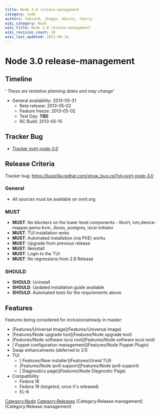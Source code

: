 ```yaml
---
title: Node 3.0 release-management
category: node
authors: fabiand, jboggs, mburns, rbarry
wiki_category: Node
wiki_title: Node 3.0 release-management
wiki_revision_count: 19
wiki_last_updated: 2013-06-14
---
```


# Node 3.0 release-management

## Timeline

*' These are tentative planning dates and may change*'

*   General availability: 2013-05-31
    -   Beta release: 2013-05-02
    -   Feature freeze: 2013-05-02
    -   Test Day: **TBD**
    -   RC Build: 2013-05-15

## Tracker Bug

*   [Tracker ovirt-node-3.0](https://bugzilla.redhat.com/show_bug.cgi?id=ovirt-node-3.0)

## Release Criteria

Tracker bug: <https://bugzilla.redhat.com/show_bug.cgi?id=ovirt-node-3.0>

### General

*   All sources must be available on ovirt.org

### MUST

*   **MUST**: No blockers on the lower level components - libvirt, lvm,device-mapper,qemu-kvm, Jboss, postgres, iscsi-initiator
*   **MUST**: TUI installation woks
*   **MUST**: Automated installation (via PXE) works
*   **MUST**: Upgrade from previous release
*   **MUST**: Reinstall
*   **MUST**: Login to the TUI
*   **MUST**: No regressions from 2.6 Release

### SHOULD

*   **SHOULD**: Uninstall
*   **SHOULD**: Updated installation guide available
*   **SHOULD**: Automated tests for the requirements above

## Features

Features being considered for inclusion/already in master:

*   [Features/Universal Image](Features/Universal Image)
*   [Features/Node upgrade tool](Features/Node upgrade tool)
*   [Features/Node software iscsi root](Features/Node software iscsi root)
*   [ Puppet configuration management](Features/Node Puppet Plugin)
*   Swap enhancements (deferred to 3.1)
*   TUI
    -   [ Features/New installer](Features/Urwid TUI)
    -   [Features/Node ipv6 support](Features/Node ipv6 support)
    -   [ Diagnostics page](Features/Node Diagnostic Page)
*   Compatibility
    -   Fedora 18
    -   Fedora 19 (*targeted*, once it's released)
    -   EL-6

<Category:Node> <Category:Releases> [Category:Release management](Category:Release management)
